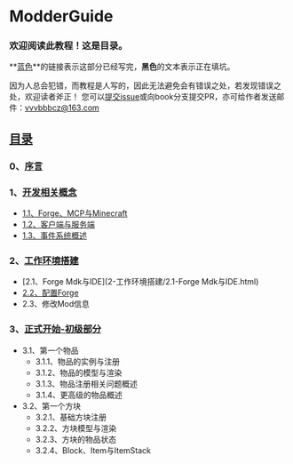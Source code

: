 # ModderGuide

### 欢迎阅读此教程！这是目录。

**[蓝色](README.md)**的链接表示这部分已经写完，**黑色**的文本表示正在填坑。

因为人总会犯错，而教程是人写的，因此无法避免会有错误之处，若发现错误之处，欢迎读者斧正！
您可以[提交issue](https://github.com/vvvbbbcz/ModderTutor/issues)或向book分支提交PR，亦可给作者发送邮件：[vvvbbbcz@163.com](mailto:vvvbbbcz@163.com)

## [目录](README.md)

### 0、[序言](0-序言.html)

### 1、[开发相关概念](#1、开发相关概念)

* [1.1、Forge、MCP与Minecraft](1-开发相关概念/1.1-Forge、MCP与Minecraft.md)
* [1.2、客户端与服务端](1-开发相关概念/1.2-客户端与服务端.md)
* [1.3、事件系统概述](1-开发相关概念/1.3-事件系统概述.md)

### 2、[工作环境搭建](#2、工作环境搭建)

* [2.1、Forge Mdk与IDE](2-工作环境搭建/2.1-Forge Mdk与IDE.html)
* [2.2、配置Forge](2-工作环境搭建/2.2-配置Forge.md)
* 2.3、修改Mod信息

### 3、[正式开始-初级部分](#3、正式开始-初级部分)

* 3.1、第一个物品
  * 3.1.1、物品的实例与注册
  * 3.1.2、物品的模型与渲染
  * 3.1.3、物品注册相关问题概述
  * 3.1.4、更高级的物品概述
* 3.2、第一个方块
  * 3.2.1、基础方块注册
  * 3.2.2、方块模型与渲染
  * 3.2.3、方块的物品状态
  * 3.2.4、Block、Item与ItemStack